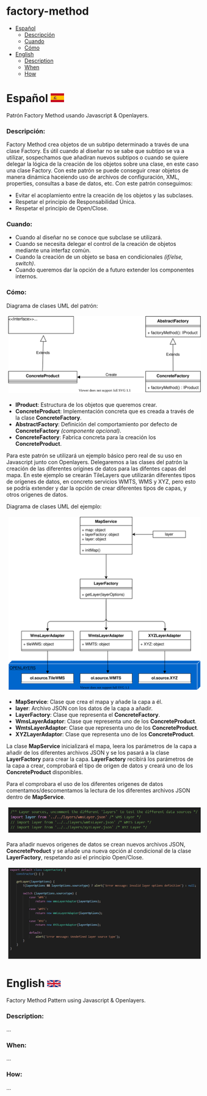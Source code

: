 # factory-method

* [Español](#español)
   * [Descripción](#descripción)
   * [Cuando](#cuando)
   * [Cómo](#cómo)
* [English](#english)
   * [Description](#description)
   * [When](#when)
   * [How](#how)

# Español <img src="images/esp.svg" width="35">
Patrón Factory Method usando Javascript &amp; Openlayers.

### Descripción:
Factory Method crea objetos de un subtipo determinado a través de una clase Factory. Es útil cuando al diseñar no se sabe que subtipo se va a utilizar, sospechamos que añadiran nuevos subtipos o cuando se quiere delegar la lógica de la creación de los objetos sobre una clase, en este caso una clase Factory. Con este patrón se puede conseguir crear objetos de manera dinámica haceiendo uso de archivos de configuración, XML, properties, consultas a base de datos, etc. Con este patrón conseguimos:
   * Evitar el acoplamiento entre la creación de los objetos y las subclases.
   * Respetar el principio de Responsabilidad Única.
   * Respetar el principio de Open/Close.

### Cuando:
   * Cuando al diseñar no se conoce que subclase se utilizará.
   * Cuando se necesita delegar el control de la creación de objetos mediante una interfaz común.
   * Cuando la creación de un objeto se basa en condicionales *(if/else, switch)*.
   * Cuando queremos dar la opción de a futuro extender los componentes internos.

### Cómo:
Diagrama de clases UML del patrón:

<img src="images/Factory-Method-Class-Diagram.svg"  alt="Factory Method UML Class Diagram" style="padding: 5px;">

   * **IProduct**: Estructura de los objetos que queremos crear.
   * **ConcreteProduct**: Implementación concreta que es creada a través de la clase **ConcreteFactory**.
   * **AbstractFactory**: Definición del comportamiento por defecto de **ConcreteFactory** *(componente opcional)*.
   * **ConcreteFactory**: Fabrica concreta para la creación los **ConcreteProduct**.

Para este patrón se utilizará un ejemplo básico pero real de su uso en Javascript junto con Openlayers. Delegaremos a las clases del patrón la creación de las diferentes orígines de datos para las difentes capas del mapa. En este ejemplo se crearán TileLayers que utilizarán diferentes tipos de orígenes de datos, en concreto servicios WMTS, WMS y XYZ, pero esto se podría extender y dar la opción de crear diferentes tipos de capas, y otros origenes de datos. 

Diagrama de clases UML del ejemplo:

<img src="images/Factory-Method-Class-Diagram-Solution.svg"  alt="Factory Method UML Class Diagram" style="padding: 5px;">

   * **MapService**: Clase que crea el mapa y añade la capa a él.
   * **layer**: Archivo JSON con los datos de la capa a añadir.
   * **LayerFactory**: Clase que representa el **ConcreteFactory**.
   * **WmsLayerAdaptor**: Clase que representa uno de los **ConcreteProduct**.
   * **WmtsLayerAdaptor**: Clase que representa uno de los **ConcreteProduct**.
   * **XYZLayerAdaptor**: Clase que representa uno de los **ConcreteProduct**.

La clase **MapService** inicializará el mapa, leera los parámetros de la capa a añadir de los diferentes archivos JSON y se los pasará a la clase **LayerFactory** para crear la capa. **LayerFactory** recibirá los parámetros de la capa a crear, comprobará el tipo de origen de datos y creará uno de los **ConcreteProduct** disponibles.

Para el comprobara el uso de los diferentes origenes de datos comentamos/descomentamos la lectura de los diferentes archivos JSON dentro de **MapService**.

<img src="images/layers.png"  alt="Layers example" style="padding: 5px;">

Para añadir nuevos origenes de datos se crean nuevos archivos JSON, **ConcreteProduct** y se añade una nueva opción al condicional de la clase **LayerFactory**, respetando así el principio Open/Close.

<img src="images/layerFactory.png"  alt="Layers example" style="padding: 5px;">

# English <img src="images/gbr.svg" width="35">
Factory Method Pattern using Javascript &amp; Openlayers.

### Description:
...
### When:
...
### How:
...
